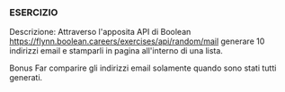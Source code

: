### ESERCIZIO

Descrizione:
Attraverso l'apposita API di Boolean
https://flynn.boolean.careers/exercises/api/random/mail
generare 10 indirizzi email e stamparli in pagina all'interno di una lista.

Bonus
Far comparire gli indirizzi email solamente quando sono stati tutti generati.
